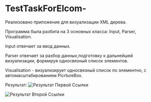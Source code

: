 # TestTaskForElcom-

Реализовано приложение для визуализации XML дерева.

Программа была разбита на 3 основных класса: Input, Parser, Visualisation.

Input отвечает за ввод данных.

Parser отвечает за разбор данных,подготовку к дальнейшей визуализации, формируя односвязный список элементов.

Visualisation - визуализирует односвязный список по элементно, с автомасштабированием PicrtureBox.

Результат:
![Результат Первой Ссылки](https://github.com/Falet/TestTaskForElcom-/tree/main/TestTask/TestTask/Resources/РезультатПервойСсылки.png)

![Результат Второй Ссылки](https://github.com/Falet/TestTaskForElcom-/tree/main/TestTask/TestTask/Resources/РезультатВторойСсылки.png)
